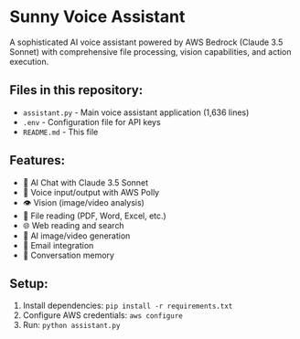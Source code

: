 # Sunny Voice Assistant

A sophisticated AI voice assistant powered by AWS Bedrock (Claude 3.5 Sonnet) with comprehensive file processing, vision capabilities, and action execution.

## Files in this repository:

- `assistant.py` - Main voice assistant application (1,636 lines)
- `.env` - Configuration file for API keys
- `README.md` - This file

## Features:
- 🤖 AI Chat with Claude 3.5 Sonnet
- 🎤 Voice input/output with AWS Polly
- 👁️ Vision (image/video analysis)
- 📄 File reading (PDF, Word, Excel, etc.)
- 🌐 Web reading and search
- 🎨 AI image/video generation
- 📧 Email integration
- 💾 Conversation memory

## Setup:
1. Install dependencies: `pip install -r requirements.txt`
2. Configure AWS credentials: `aws configure`
3. Run: `python assistant.py`
